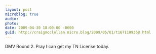 ```yaml
---
layout: post
microblog: true
audio: 
photo: 
date: 2009-04-30 18:00:00 -0600
guid: http://craigmcclellan.micro.blog/2009/05/01/t1671109368.html
---
```

DMV Round 2. Pray I can get my TN License today.

